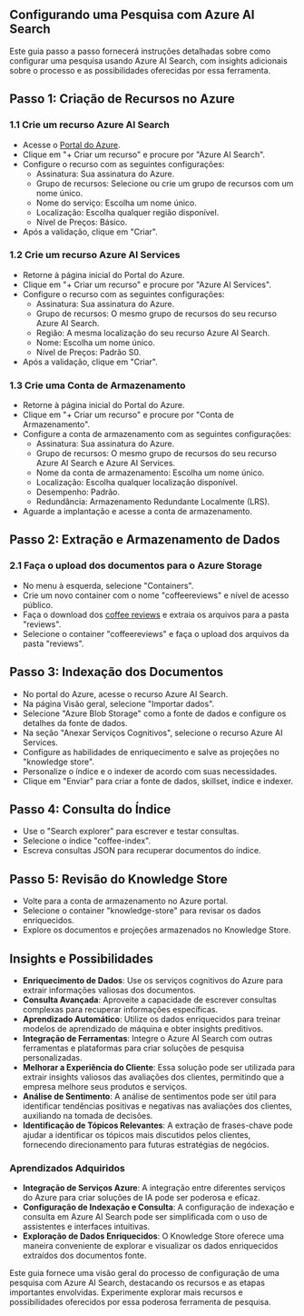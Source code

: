 ## Configurando uma Pesquisa com Azure AI Search

Este guia passo a passo fornecerá instruções detalhadas sobre como configurar uma pesquisa usando Azure AI Search, com insights adicionais sobre o processo e as possibilidades oferecidas por essa ferramenta.

## Passo 1: Criação de Recursos no Azure

### 1.1 Crie um recurso Azure AI Search

- Acesse o [Portal do Azure](https://portal.azure.com/).
- Clique em "+ Criar um recurso" e procure por "Azure AI Search".
- Configure o recurso com as seguintes configurações:
  - Assinatura: Sua assinatura do Azure.
  - Grupo de recursos: Selecione ou crie um grupo de recursos com um nome único.
  - Nome do serviço: Escolha um nome único.
  - Localização: Escolha qualquer região disponível.
  - Nível de Preços: Básico.
- Após a validação, clique em "Criar".

### 1.2 Crie um recurso Azure AI Services

- Retorne à página inicial do Portal do Azure.
- Clique em "+ Criar um recurso" e procure por "Azure AI Services".
- Configure o recurso com as seguintes configurações:
  - Assinatura: Sua assinatura do Azure.
  - Grupo de recursos: O mesmo grupo de recursos do seu recurso Azure AI Search.
  - Região: A mesma localização do seu recurso Azure AI Search.
  - Nome: Escolha um nome único.
  - Nível de Preços: Padrão S0.
- Após a validação, clique em "Criar".

### 1.3 Crie uma Conta de Armazenamento

- Retorne à página inicial do Portal do Azure.
- Clique em "+ Criar um recurso" e procure por "Conta de Armazenamento".
- Configure a conta de armazenamento com as seguintes configurações:
  - Assinatura: Sua assinatura do Azure.
  - Grupo de recursos: O mesmo grupo de recursos do seu recurso Azure AI Search e Azure AI Services.
  - Nome da conta de armazenamento: Escolha um nome único.
  - Localização: Escolha qualquer localização disponível.
  - Desempenho: Padrão.
  - Redundância: Armazenamento Redundante Localmente (LRS).
- Aguarde a implantação e acesse a conta de armazenamento.

## Passo 2: Extração e Armazenamento de Dados

### 2.1 Faça o upload dos documentos para o Azure Storage

- No menu à esquerda, selecione "Containers".
- Crie um novo container com o nome "coffeereviews" e nível de acesso público.
- Faça o download dos [coffee reviews](https://aka.ms/mslearn-coffee-reviews) e extraia os arquivos para a pasta "reviews".
- Selecione o container "coffeereviews" e faça o upload dos arquivos da pasta "reviews".

## Passo 3: Indexação dos Documentos

- No portal do Azure, acesse o recurso Azure AI Search.
- Na página Visão geral, selecione "Importar dados".
- Selecione "Azure Blob Storage" como a fonte de dados e configure os detalhes da fonte de dados.
- Na seção "Anexar Serviços Cognitivos", selecione o recurso Azure AI Services.
- Configure as habilidades de enriquecimento e salve as projeções no "knowledge store".
- Personalize o índice e o indexer de acordo com suas necessidades.
- Clique em "Enviar" para criar a fonte de dados, skillset, índice e indexer.

## Passo 4: Consulta do Índice

- Use o "Search explorer" para escrever e testar consultas.
- Selecione o índice "coffee-index".
- Escreva consultas JSON para recuperar documentos do índice.

## Passo 5: Revisão do Knowledge Store

- Volte para a conta de armazenamento no Azure portal.
- Selecione o container "knowledge-store" para revisar os dados enriquecidos.
- Explore os documentos e projeções armazenados no Knowledge Store.

## Insights e Possibilidades

- **Enriquecimento de Dados**: Use os serviços cognitivos do Azure para extrair informações valiosas dos documentos.
- **Consulta Avançada**: Aproveite a capacidade de escrever consultas complexas para recuperar informações específicas.
- **Aprendizado Automático**: Utilize os dados enriquecidos para treinar modelos de aprendizado de máquina e obter insights preditivos.
- **Integração de Ferramentas**: Integre o Azure AI Search com outras ferramentas e plataformas para criar soluções de pesquisa personalizadas.
- **Melhorar a Experiência do Cliente**: Essa solução pode ser utilizada para extrair insights valiosos das avaliações dos clientes, permitindo que a empresa melhore seus produtos e serviços.
- **Análise de Sentimento**: A análise de sentimentos pode ser útil para identificar tendências positivas e negativas nas avaliações dos clientes, auxiliando na tomada de decisões.
- **Identificação de Tópicos Relevantes**: A extração de frases-chave pode ajudar a identificar os tópicos mais discutidos pelos clientes, fornecendo direcionamento para futuras estratégias de negócios.

### Aprendizados Adquiridos

- **Integração de Serviços Azure**: A integração entre diferentes serviços do Azure para criar soluções de IA pode ser poderosa e eficaz.
- **Configuração de Indexação e Consulta**: A configuração de indexação e consulta em Azure AI Search pode ser simplificada com o uso de assistentes e interfaces intuitivas.
- **Exploração de Dados Enriquecidos**: O Knowledge Store oferece uma maneira conveniente de explorar e visualizar os dados enriquecidos extraídos dos documentos fonte.

Este guia fornece uma visão geral do processo de configuração de uma pesquisa com Azure AI Search, destacando os recursos e as etapas importantes envolvidas. Experimente explorar mais recursos e possibilidades oferecidos por essa poderosa ferramenta de pesquisa.

